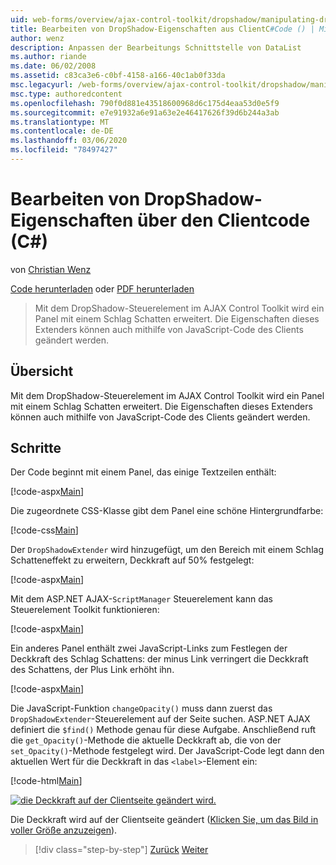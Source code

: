 ```yaml
---
uid: web-forms/overview/ajax-control-toolkit/dropshadow/manipulating-dropshadow-properties-from-client-code-cs
title: Bearbeiten von DropShadow-Eigenschaften aus ClientC#Code () | Microsoft-Dokumentation
author: wenz
description: Anpassen der Bearbeitungs Schnittstelle von DataList
ms.author: riande
ms.date: 06/02/2008
ms.assetid: c83ca3e6-c0bf-4158-a166-40c1ab0f33da
msc.legacyurl: /web-forms/overview/ajax-control-toolkit/dropshadow/manipulating-dropshadow-properties-from-client-code-cs
msc.type: authoredcontent
ms.openlocfilehash: 790f0d881e43518600968d6c175d4eaa53d0e5f9
ms.sourcegitcommit: e7e91932a6e91a63e2e46417626f39d6b244a3ab
ms.translationtype: MT
ms.contentlocale: de-DE
ms.lasthandoff: 03/06/2020
ms.locfileid: "78497427"
---
```

# <a name="manipulating-dropshadow-properties-from-client-code-c"></a>Bearbeiten von DropShadow-Eigenschaften über den Clientcode (C#)

von [Christian Wenz](https://github.com/wenz)

[Code herunterladen](https://download.microsoft.com/download/5/1/6/51652a81-500b-4f6b-88d3-617103e7941e/DropShadow2.cs.zip) oder [PDF herunterladen](https://download.microsoft.com/download/b/6/a/b6ae89ee-df69-4c87-9bfb-ad1eb2b23373/dropshadow2CS.pdf)

> Mit dem DropShadow-Steuerelement im AJAX Control Toolkit wird ein Panel mit einem Schlag Schatten erweitert. Die Eigenschaften dieses Extenders können auch mithilfe von JavaScript-Code des Clients geändert werden.

## <a name="overview"></a>Übersicht

Mit dem DropShadow-Steuerelement im AJAX Control Toolkit wird ein Panel mit einem Schlag Schatten erweitert. Die Eigenschaften dieses Extenders können auch mithilfe von JavaScript-Code des Clients geändert werden.

## <a name="steps"></a>Schritte

Der Code beginnt mit einem Panel, das einige Textzeilen enthält:

[!code-aspx[Main](manipulating-dropshadow-properties-from-client-code-cs/samples/sample1.aspx)]

Die zugeordnete CSS-Klasse gibt dem Panel eine schöne Hintergrundfarbe:

[!code-css[Main](manipulating-dropshadow-properties-from-client-code-cs/samples/sample2.css)]

Der `DropShadowExtender` wird hinzugefügt, um den Bereich mit einem Schlag Schatteneffekt zu erweitern, Deckkraft auf 50% festgelegt:

[!code-aspx[Main](manipulating-dropshadow-properties-from-client-code-cs/samples/sample3.aspx)]

Mit dem ASP.NET AJAX-`ScriptManager` Steuerelement kann das Steuerelement Toolkit funktionieren:

[!code-aspx[Main](manipulating-dropshadow-properties-from-client-code-cs/samples/sample4.aspx)]

Ein anderes Panel enthält zwei JavaScript-Links zum Festlegen der Deckkraft des Schlag Schattens: der minus Link verringert die Deckkraft des Schattens, der Plus Link erhöht ihn.

[!code-aspx[Main](manipulating-dropshadow-properties-from-client-code-cs/samples/sample5.aspx)]

Die JavaScript-Funktion `changeOpacity()` muss dann zuerst das `DropShadowExtender`-Steuerelement auf der Seite suchen. ASP.NET AJAX definiert die `$find()` Methode genau für diese Aufgabe. Anschließend ruft die `get_Opacity()`-Methode die aktuelle Deckkraft ab, die von der `set_Opacity()`-Methode festgelegt wird. Der JavaScript-Code legt dann den aktuellen Wert für die Deckkraft in das `<label>`-Element ein:

[!code-html[Main](manipulating-dropshadow-properties-from-client-code-cs/samples/sample6.html)]

[![die Deckkraft auf der Clientseite geändert wird.](manipulating-dropshadow-properties-from-client-code-cs/_static/image2.png)](manipulating-dropshadow-properties-from-client-code-cs/_static/image1.png)

Die Deckkraft wird auf der Clientseite geändert ([Klicken Sie, um das Bild in voller Größe anzuzeigen](manipulating-dropshadow-properties-from-client-code-cs/_static/image3.png)).

> [!div class="step-by-step"]
> [Zurück](adjusting-the-z-index-of-a-dropshadow-cs.md)
> [Weiter](adjusting-the-z-index-of-a-dropshadow-vb.md)
